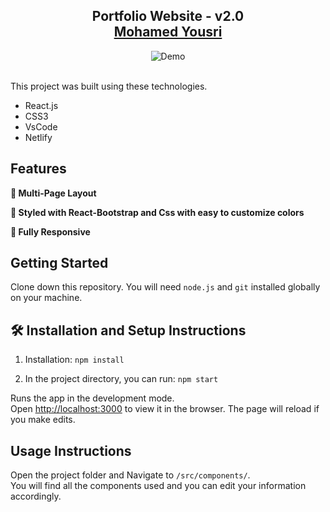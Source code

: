 <h2 align="center">
  Portfolio Website - v2.0<br/>
  <a href="https://soumyajit.vercel.app/" target="_blank">Mohamed Yousri</a>
</h2>
<div align="center">
  <img alt="Demo" src="./Images/readme-img1.png" />
</div>

<br/>






This project was built using these technologies.

- React.js  
- CSS3
- VsCode
- Netlify

## Features

**📖 Multi-Page Layout**

**🎨 Styled with React-Bootstrap and Css with easy to customize colors**

**📱 Fully Responsive**

## Getting Started

Clone down this repository. You will need `node.js` and `git` installed globally on your machine.

## 🛠 Installation and Setup Instructions

1. Installation: `npm install`

2. In the project directory, you can run: `npm start`

Runs the app in the development mode.\
Open [http://localhost:3000](http://localhost:3000) to view it in the browser.
The page will reload if you make edits.

## Usage Instructions

Open the project folder and Navigate to `/src/components/`. <br/>
You will find all the components used and you can edit your information accordingly.


